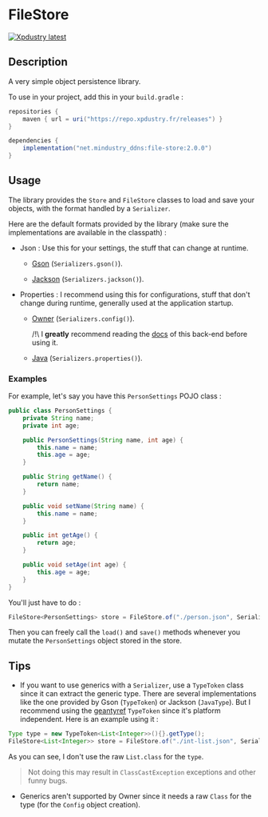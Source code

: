 # FileStore

[![Xpdustry latest](https://repo.xpdustry.fr/api/badge/latest/releases/net/mindustry_ddns/file-store?color=00FFFF&name=FileStore&prefix=v)](https://github.com/mindustry-ddns-net/FileStore/releases)

## Description

A very simple object persistence library.

To use in your project, add this in your `build.gradle` :

```gradle
repositories {
    maven { url = uri("https://repo.xpdustry.fr/releases") }
}

dependencies {
    implementation("net.mindustry_ddns:file-store:2.0.0")
}
```

## Usage

The library provides the `Store` and `FileStore` classes to load and save your objects, with the format handled by a `Serializer`.

Here are the default formats provided by the library (make sure the implementations are available in the classpath) :

- Json : Use this for your settings, the stuff that can change at runtime.

  - [Gson](https://github.com/google/gson) (`Serializers.gson()`).

  - [Jackson](https://github.com/FasterXML/jackson-databind) (`Serializers.jackson()`).

- Properties : I recommend using this for configurations, stuff that don't change during runtime, generally used at the application startup.

  - [Owner](https://github.com/matteobaccan/owner) (`Serializers.config()`).
  
    /!\ I **greatly** recommend reading the [docs](http://owner.aeonbits.org/docs/welcome/) of this back-end before using it.

  - [Java](https://docs.oracle.com/javase/7/docs/api/java/util/Properties.html) (`Serializers.properties()`).


### Examples

For example, let's say you have this `PersonSettings` POJO class :

```java
public class PersonSettings {
    private String name;
    private int age;

    public PersonSettings(String name, int age) {
        this.name = name;
        this.age = age;
    }

    public String getName() {
        return name;
    }

    public void setName(String name) {
        this.name = name;
    }

    public int getAge() {
        return age;
    }

    public void setAge(int age) {
        this.age = age;
    }
}
```

You'll just have to do :

```java
FileStore<PersonSettings> store = FileStore.of("./person.json", Serializers.gson(), PersonSettings.class);
```

Then you can freely call the `load()` and `save()` methods whenever you mutate the `PersonSettings` object stored in the store.

## Tips

- If you want to use generics with a `Serializer`, use a `TypeToken` class since it can extract the generic type. There are several implementations like the one provided by Gson (`TypeToken`) or Jackson (`JavaType`). But I recommend using the [geantyref](https://github.com/leangen/geantyref) `TypeToken` since it's platform independent. Here is an example using it :

```java
Type type = new TypeToken<List<Integer>>(){}.getType();
FileStore<List<Integer>> store = FileStore.of("./int-list.json", Serializers.jackson(), type);
```

As you can see, I don't use the raw `List.class` for the `type`.

> Not doing this may result in `ClassCastException` exceptions and other funny bugs.

- Generics aren't supported by Owner since it needs a raw `Class` for the type (for the `Config` object creation).
